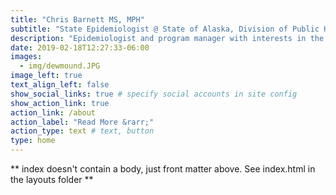 ```yaml
---
title: "Chris Barnett MS, MPH"
subtitle: "State Epidemiologist @ State of Alaska, Division of Public Health"
description: "Epidemiologist and program manager with interests in the intersection of data science and public health (and playing outside in Alaska)"
date: 2019-02-18T12:27:33-06:00
images:
  - img/dewmound.JPG
image_left: true
text_align_left: false
show_social_links: true # specify social accounts in site config
show_action_link: true
action_link: /about
action_label: "Read More &rarr;"
action_type: text # text, button
type: home
---
```


** index doesn't contain a body, just front matter above.
See index.html in the layouts folder **
